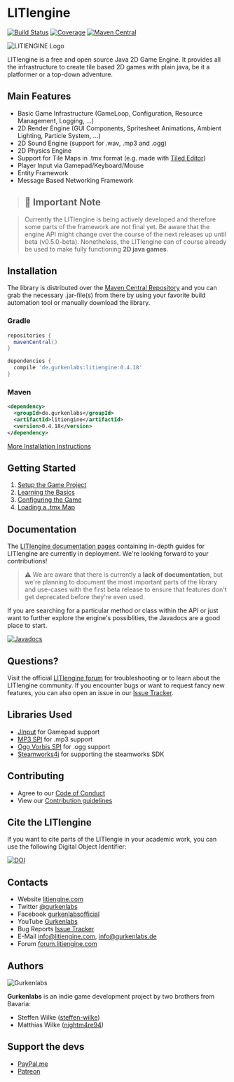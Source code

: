 # LITIengine

[![Build Status](https://travis-ci.com/gurkenlabs/litiengine.svg?branch=master)](https://travis-ci.com/gurkenlabs/litiengine)
[![Coverage](https://sonarcloud.io/api/project_badges/measure?project=de.gurkenlabs%3Alitiengine&metric=coverage)](https://sonarcloud.io/dashboard?id=de.gurkenlabs%3Alitiengine)
[![Maven Central](https://img.shields.io/maven-central/v/de.gurkenlabs/litiengine.svg)](https://maven-badges.herokuapp.com/maven-central/de.gurkenlabs/litiengine)

![LITIENGINE Logo](https://github.com/gurkenlabs/litiengine/blob/master/resources/litiengine-logo-2020.png "LITIENGINE Logo")

LITIengine is a free and open source Java 2D Game Engine. It provides all the infrastructure to create tile based 2D games with plain java, be it a platformer or a top-down adventure. 

## Main Features

* Basic Game Infrastructure (GameLoop, Configuration, Resource Management, Logging, ...)
* 2D Render Engine (GUI Components, Spritesheet Animations, Ambient Lighting, Particle System, ...)
* 2D Sound Engine (support for .wav, .mp3 and .ogg)
* 2D Physics Engine
* Support for Tile Maps in .tmx format (e.g. made with [Tiled Editor](http://www.mapeditor.org/))
* Player Input via Gamepad/Keyboard/Mouse
* Entity Framework
* Message Based Networking Framework

> ## :construction: Important Note

> Currently the LITIengine is being actively developed and therefore some parts of the framework are not final yet. Be aware that the engine API might change over the course of the next releases up until beta (v0.5.0-beta).
Nonetheless, the LITIengine can of course already be used to make fully functioning **2D java games**.

## Installation
The library is distributed over the [Maven Central Repository](https://search.maven.org/artifact/de.gurkenlabs/litiengine/) and you can grab the necessary .jar-file(s) from there by using your favorite build automation tool or manually download the library.

### Gradle
```groovy
repositories {
  mavenCentral()
}

dependencies {
  compile 'de.gurkenlabs:litiengine:0.4.18'
}
```

### Maven
```xml
<dependency>
  <groupId>de.gurkenlabs</groupId>
  <artifactId>litiengine</artifactId>
  <version>0.4.18</version>
</dependency>
```
[More Installation Instructions](https://docs.litiengine.com/basics/getting-started/get-litiengine)
## Getting Started

1. [Setup the Game Project](https://litiengine.com/getting-started-setup-the-game-project/)
2. [Learning the Basics](https://litiengine.com/getting-started-learning-the-basics)
3. [Configuring the Game](https://litiengine.com/getting-started-configuring-the-game/)
4. [Loading a .tmx Map](https://youtu.be/RR3QxOhV8hM)

## Documentation
The [LITIengine documentation pages](https://docs.litiengine.com/) containing in-depth guides for LITIengine are currently in deployment. We're looking forward to your contributions!

> :warning: We are aware that there is currently a **lack of documentation**, but we're planning to document the most important parts of the library and use-cases with the first beta release to ensure that features don't get deprecated before they're even used.

If you are searching for a particular method or class within the API or just want to further explore the engine's possiblities, the Javadocs are a good place to start. 

[![Javadocs](http://www.javadoc.io/badge/de.gurkenlabs/litiengine.svg)](http://www.javadoc.io/doc/de.gurkenlabs/litiengine) 
## Questions?
Visit the official [LITIengine forum](https://forum.litiengine.com/) for troubleshooting or to learn about the LITIengine community. If you encounter bugs or want to request fancy new features, you can also open an issue in our [Issue Tracker](https://github.com/gurkenlabs/litiengine/issues).

## Libraries Used

* [JInput](https://github.com/jinput/jinput) for Gamepad support
* [MP3 SPI](http://www.javazoom.net/mp3spi/mp3spi.html) for .mp3 support
* [Ogg Vorbis SPI](http://www.javazoom.net/vorbisspi/vorbisspi.html) for .ogg support
* [Steamworks4j](https://github.com/code-disaster/steamworks4j) for supporting the steamworks SDK

## Contributing
* Agree to our [Code of Conduct](https://github.com/gurkenlabs/litiengine/blob/master/CODE_OF_CONDUCT.md)
* View our [Contribution guidelines](https://github.com/gurkenlabs/litiengine/blob/master/CONTRIBUTING.md)

## Cite the LITIengine
If you want to cite parts of the LITIengie in your academic work, you can use the following Digital Object Identifier:

[![DOI](https://zenodo.org/badge/87944612.svg)](https://zenodo.org/badge/latestdoi/87944612)

## Contacts 
* Website [litiengine.com](https://litiengine.com)
* Twitter [@gurkenlabs](https://twitter.com/gurkenlabs)
* Facebook [gurkenlabsofficial](https://www.facebook.com/gurkenlabsofficial/)
* YouTube [Gurkenlabs](https://www.youtube.com/channel/UCN7-9zYTxip_Hl1LvCQ8RBA)
* Bug Reports [Issue Tracker](https://github.com/gurkenlabs/litiengine/issues)
* E-Mail info@litiengine.com, info@gurkenlabs.de
* Forum [forum.litiengine.com](https://forum.litiengine.com/)

## Authors
![Gurkenlabs](https://gurkenlabs.de/wp-content/uploads/2018/12/logo-banner-website.png "Gurkenlabs")

**Gurkenlabs** is an indie game development project by two brothers from Bavaria:
* Steffen Wilke ([steffen-wilke](https://github.com/steffen-wilke))
* Matthias Wilke ([nightm4re94](https://github.com/nightm4re94))

## Support the devs

* [PayPal.me](https://www.paypal.me/gurkenlabsmatthias)
* [Patreon](https://www.patreon.com/gurkenlabs)
